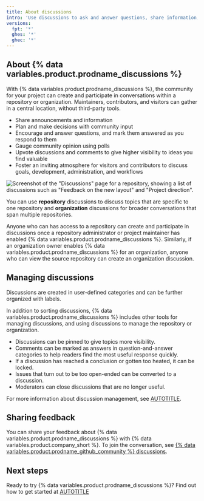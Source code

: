 ```yaml
---
title: About discussions
intro: 'Use discussions to ask and answer questions, share information, make announcements, and conduct or participate in a conversation about a project.'
versions:
  fpt: '*'
  ghes: '*'
  ghec: '*'
---
```



## About {% data variables.product.prodname_discussions %}

With {% data variables.product.prodname_discussions %}, the community for your project can create and participate in conversations within a repository or organization. Maintainers, contributors, and visitors can gather in a central location, without third-party tools.

* Share announcements and information
* Plan and make decisions with community input
* Encourage and answer questions, and mark them answered as you respond to them
* Gauge community opinion using polls
* Upvote discussions and comments to give higher visibility to ideas you find valuable
* Foster an inviting atmosphere for visitors and contributors to discuss goals, development, administration, and workflows

![Screenshot of the "Discussions" page for a repository, showing a list of discussions such as "Feedback on the new layout" and "Project direction".](/assets/images/help/discussions/hero.png)

You can use **repository** discussions to discuss topics that are specific to one repository and **organization** discussions for broader conversations that span multiple repositories.

Anyone who can has access to a repository can create and participate in discussions once a repository administrator or project maintainer has enabled {% data variables.product.prodname_discussions %}. Similarly, if an organization owner enables {% data variables.product.prodname_discussions %} for an organization, anyone who can view the source repository can create an organization discussion.

## Managing discussions

Discussions are created in user-defined categories and can be further organized with labels.

In addition to sorting discussions, {% data variables.product.prodname_discussions %} includes other tools for managing discussions, and using discussions to manage the repository or organization.

* Discussions can be pinned to give topics more visibility.
* Comments can be marked as answers in question-and-answer categories to help readers find the most useful response quickly.
* If a discussion has reached a conclusion or gotten too heated, it can be locked.
* Issues that turn out to be too open-ended can be converted to a discussion.
* Moderators can close discussions that are no longer useful.

For more information about discussion management, see [AUTOTITLE](/discussions/managing-discussions-for-your-community/managing-discussions).

## Sharing feedback

You can share your feedback about {% data variables.product.prodname_discussions %} with {% data variables.product.company_short %}. To join the conversation, see [{% data variables.product.prodname_github_community %} discussions](https://github.com/orgs/community/discussions/categories/discussions).

## Next steps

Ready to try {% data variables.product.prodname_discussions %}? Find out how to get started at [AUTOTITLE](/discussions/quickstart)
